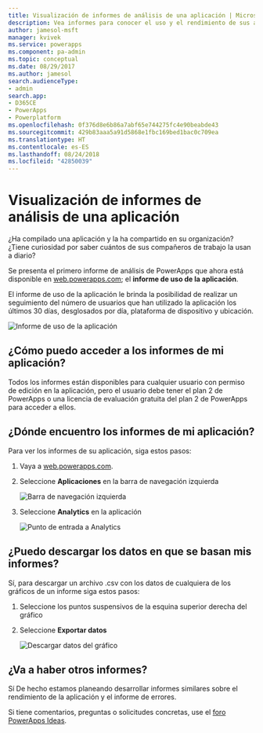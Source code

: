 ```yaml
---
title: Visualización de informes de análisis de una aplicación | Microsoft Docs
description: Vea informes para conocer el uso y el rendimiento de sus aplicaciones de PowerApps.
author: jamesol-msft
manager: kvivek
ms.service: powerapps
ms.component: pa-admin
ms.topic: conceptual
ms.date: 08/29/2017
ms.author: jamesol
search.audienceType:
- admin
search.app:
- D365CE
- PowerApps
- Powerplatform
ms.openlocfilehash: 0f376d8e6b86a7abf65e744275fc4e90beabde43
ms.sourcegitcommit: 429b83aaa5a91d5868e1fbc169bed1bac0c709ea
ms.translationtype: HT
ms.contentlocale: es-ES
ms.lasthandoff: 08/24/2018
ms.locfileid: "42850039"
---
```

# <a name="view-analytics-reports-for-your-app"></a>Visualización de informes de análisis de una aplicación
¿Ha compilado una aplicación y la ha compartido en su organización?  ¿Tiene curiosidad por saber cuántos de sus compañeros de trabajo la usan a diario?

Se presenta el primero informe de análisis de PowerApps que ahora está disponible en [web.powerapps.com](https://web.powerapps.com/?utm_source=padocs&utm_medium=linkinadoc&utm_campaign=referralsfromdoc); el **informe de uso de la aplicación**.

El informe de uso de la aplicación le brinda la posibilidad de realizar un seguimiento del número de usuarios que han utilizado la aplicación los últimos 30 días, desglosados por día, plataforma de dispositivo y ubicación.

![Informe de uso de la aplicación](./media/app-analytics/analytics.png)

## <a name="how-do-i-get-access-to-my-apps-reports"></a>¿Cómo puedo acceder a los informes de mi aplicación?
Todos los informes están disponibles para cualquier usuario con permiso de edición en la aplicación, pero el usuario debe tener el plan 2 de PowerApps o una licencia de evaluación gratuita del plan 2 de PowerApps para acceder a ellos.

## <a name="where-do-i-find-my-apps-reports"></a>¿Dónde encuentro los informes de mi aplicación?
Para ver los informes de su aplicación, siga estos pasos:

1. Vaya a [web.powerapps.com](https://web.powerapps.com/?utm_source=padocs&utm_medium=linkinadoc&utm_campaign=referralsfromdoc).
2. Seleccione **Aplicaciones** en la barra de navegación izquierda
   
    ![Barra de navegación izquierda](./media/app-analytics/left-nav.png)
3. Seleccione **Analytics** en la aplicación
   
    ![Punto de entrada a Analytics](./media/app-analytics/analytics-entry-point.png)

## <a name="can-i-download-the-data-behind-my-reports"></a>¿Puedo descargar los datos en que se basan mis informes?
Sí, para descargar un archivo .csv con los datos de cualquiera de los gráficos de un informe siga estos pasos:

1. Seleccione los puntos suspensivos de la esquina superior derecha del gráfico
2. Seleccione **Exportar datos**
   
    ![Descargar datos del gráfico](./media/app-analytics/analytics-download.png)

## <a name="are-there-going-to-be-any-other-reports"></a>¿Va a haber otros informes?
Sí De hecho estamos planeando desarrollar informes similares sobre el rendimiento de la aplicación y el informe de errores.

Si tiene comentarios, preguntas o solicitudes concretas, use el [foro PowerApps Ideas](https://powerusers.microsoft.com/t5/PowerApps-Ideas/idb-p/PowerAppsIdeas).

